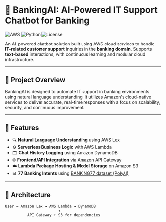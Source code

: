 # 🤖 BankingAI: AI-Powered IT Support Chatbot for Banking

![AWS](https://img.shields.io/badge/Built%20With-AWS-orange?logo=amazon-aws&logoColor=white)
![Python](https://img.shields.io/badge/Language-Python-blue?logo=python)
![License](https://img.shields.io/badge/License-MIT-green)

An AI-powered chatbot solution built using AWS cloud services to handle **IT-related customer support** inquiries in the **banking domain**. Supports **text-based** interactions, with continuous learning and modular cloud infrastructure.

---

## 🚀 Project Overview

BankingAI is designed to automate IT support in banking environments using natural language understanding. It utilizes Amazon's cloud-native services to deliver accurate, real-time responses with a focus on scalability, security, and continuous improvement.

---

## 🧠 Features

- 🔍 **Natural Language Understanding** using AWS Lex
- ⚙️ **Serverless Business Logic** with AWS Lambda
- 🗂 **Chat History Logging** using Amazon DynamoDB
- 🌐 **Frontend/API Integration** via Amazon API Gateway
- ☁️ **Lambda Package Hosting & Model Storage** on Amazon S3
- 📊 **77 Banking Intents** using [BANKING77 dataset (PolyAI)](https://huggingface.co/datasets/PolyAI/banking77)

---

## 📌 Architecture

```plaintext
User → Amazon Lex → AWS Lambda → DynamoDB
                        ↑
          API Gateway + S3 for dependencies


